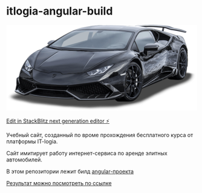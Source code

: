 # itlogia-angular-build
![Машинка для красоты](/images/main-car.png)

[Edit in StackBlitz next generation editor ⚡️](https://stackblitz.com/~/github.com/iZelikov/itlogia-course-frontend)

Учебный сайт, созданный по вроме прохождения бесплатного курса от платформы IT-logia. 

Сайт имитирует работу интернет-сервиса по аренде элитных автомобилей. 

В этом репозитории лежит билд [angular-проекта](https://github.com/iZelikov/itlogia-angular)

[Результат можно посмотреть по ссылке](https://izelikov.github.io/cars/)
